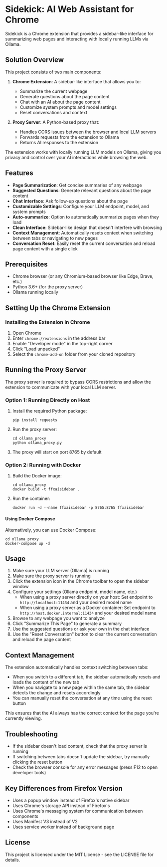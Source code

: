 # Sidekick: AI Web Assistant for Chrome

Sidekick is a Chrome extension that provides a sidebar-like interface for summarizing web pages and interacting with locally running LLMs via Ollama.

## Solution Overview

This project consists of two main components:

1. **Chrome Extension**: A sidebar-like interface that allows you to:
   - Summarize the current webpage
   - Generate questions about the page content
   - Chat with an AI about the page content
   - Customize system prompts and model settings
   - Reset conversations and context

2. **Proxy Server**: A Python-based proxy that:
   - Handles CORS issues between the browser and local LLM servers
   - Forwards requests from the extension to Ollama
   - Returns AI responses to the extension

The extension works with locally running LLM models on Ollama, giving you privacy and control over your AI interactions while browsing the web.

## Features

- **Page Summarization**: Get concise summaries of any webpage
- **Suggested Questions**: Generate relevant questions about the page content
- **Chat Interface**: Ask follow-up questions about the page
- **Customizable Settings**: Configure your LLM endpoint, model, and system prompts
- **Auto-summarize**: Option to automatically summarize pages when they load
- **Clean Interface**: Sidebar-like design that doesn't interfere with browsing
- **Context Management**: Automatically resets context when switching between tabs or navigating to new pages
- **Conversation Reset**: Easily reset the current conversation and reload page content with a single click

## Prerequisites

- Chrome browser (or any Chromium-based browser like Edge, Brave, etc.)
- Python 3.6+ (for the proxy server)
- Ollama running locally

## Setting Up the Chrome Extension

### Installing the Extension in Chrome

1. Open Chrome
2. Enter `chrome://extensions` in the address bar
3. Enable "Developer mode" in the top-right corner
4. Click "Load unpacked"
5. Select the `chrome-add-on` folder from your cloned repository

## Running the Proxy Server

The proxy server is required to bypass CORS restrictions and allow the extension to communicate with your local LLM server.

### Option 1: Running Directly on Host

1. Install the required Python package:
   ```
   pip install requests
   ```

2. Run the proxy server:
   ```
   cd ollama_proxy
   python ollama_proxy.py
   ```

3. The proxy will start on port 8765 by default

### Option 2: Running with Docker

1. Build the Docker image:
   ```
   cd ollama_proxy
   docker build -t ffxaisidebar .
   ```

2. Run the container:
   ```
   docker run -d --name ffxaisidebar -p 8765:8765 ffxaisidebar
   ```

#### Using Docker Compose

Alternatively, you can use Docker Compose:
```
cd ollama_proxy
docker-compose up -d
```

## Usage

1. Make sure your LLM server (Ollama) is running
2. Make sure the proxy server is running
3. Click the extension icon in the Chrome toolbar to open the sidebar window
4. Configure your settings (Ollama endpoint, model name, etc.)
   - When using a proxy server directly on your host: Set endpoint to `http://localhost:11434` and your desired model name
   - When using a proxy server as a Docker container: Set endpoint to `http://host.docker.internal:11434` and your desired model name
5. Browse to any webpage you want to analyze
6. Click "Summarize This Page" to generate a summary
7. Use the suggested questions or ask your own in the chat interface
8. Use the "Reset Conversation" button to clear the current conversation and reload the page content

## Context Management

The extension automatically handles context switching between tabs:

- When you switch to a different tab, the sidebar automatically resets and loads the content of the new tab
- When you navigate to a new page within the same tab, the sidebar detects the change and resets accordingly
- You can manually reset the conversation at any time using the reset button

This ensures that the AI always has the correct context for the page you're currently viewing.

## Troubleshooting

- If the sidebar doesn't load content, check that the proxy server is running
- If switching between tabs doesn't update the sidebar, try manually clicking the reset button
- Check the browser console for any error messages (press F12 to open developer tools)

## Key Differences from Firefox Version

- Uses a popup window instead of Firefox's native sidebar
- Uses Chrome's storage API instead of Firefox's
- Uses Chrome's messaging system for communication between components
- Uses Manifest V3 instead of V2
- Uses service worker instead of background page

## License

This project is licensed under the MIT License - see the LICENSE file for details.
